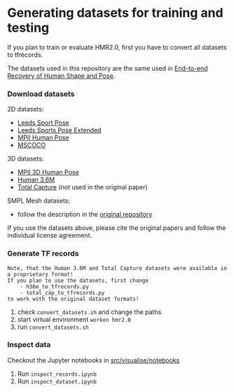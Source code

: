 # Generating datasets for training and testing 

If you plan to train or evaluate HMR2.0, first you have to convert all datasets to tfrecords. 

The datasets used in this repository are the same used in [End-to-end Recovery of Human Shape and Pose](https://github.com/akanazawa/hmr/).

### Download datasets

2D datasets:
- [Leeds Sport Pose](https://sam.johnson.io/research/lsp.html)
- [Leeds Sports Pose Extended](https://sam.johnson.io/research/lspet.html)
- [MPII Human Pose](http://human-pose.mpi-inf.mpg.de)
- [MSCOCO](https://cocodataset.org/#home)

3D datasets:
- [MPII 3D Human Pose](http://gvv.mpi-inf.mpg.de/3dhp-dataset)
- [Human 3.6M](http://vision.imar.ro/human3.6m/description.php)
- [Total Capture](https://cvssp.org/data/totalcapture) (not used in the original paper)

SMPL Mesh datasets:
- follow the description in the [original repository](https://github.com/akanazawa/hmr/blob/master/doc/train.md#mosh-data)

If you use the datasets above, please cite the original papers and follow the individual license agreement.
  
### Generate TF records
```
Note, that the Human 3.6M and Total Capture datasets were available in a proprietary format!
If you plan to use the datasets, first change 
    - h36m_to_tfrecords.py
    - total_cap_to_tfrecords.py
to work with the original dataset formats!  
```
1. check `convert_datasets.sh` and change the paths
2. start virtual environment `workon hmr2.0`
3. run `convert_datasets.sh`


### Inspect data

Checkout the Jupyter notebooks in [src/visualise/notebooks](../src/visualise/notebooks)
1. Run `inspect_records.ipynb` 
2. Run `inspect_dataset.ipynb`
